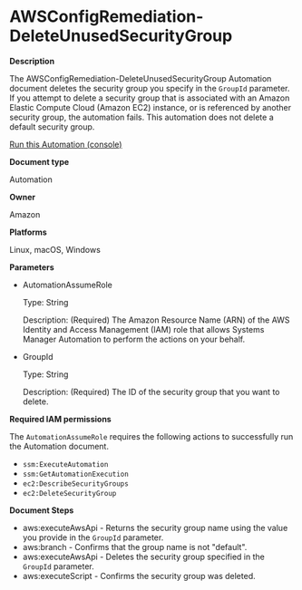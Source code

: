 # AWSConfigRemediation\-DeleteUnusedSecurityGroup<a name="automation-aws-delete-ec2-security-group"></a>

**Description**

The AWSConfigRemediation\-DeleteUnusedSecurityGroup Automation document deletes the security group you specify in the `GroupId` parameter\. If you attempt to delete a security group that is associated with an Amazon Elastic Compute Cloud \(Amazon EC2\) instance, or is referenced by another security group, the automation fails\. This automation does not delete a default security group\.

[Run this Automation \(console\)](https://console.aws.amazon.com/systems-manager/automation/execute/AWSConfigRemediation-DeleteUnusedSecurityGroup)

**Document type**

Automation

**Owner**

Amazon

**Platforms**

Linux, macOS, Windows

**Parameters**
+ AutomationAssumeRole

  Type: String

  Description: \(Required\) The Amazon Resource Name \(ARN\) of the AWS Identity and Access Management \(IAM\) role that allows Systems Manager Automation to perform the actions on your behalf\.
+ GroupId

  Type: String

  Description: \(Required\) The ID of the security group that you want to delete\.

**Required IAM permissions**

The `AutomationAssumeRole` requires the following actions to successfully run the Automation document\.
+ `ssm:ExecuteAutomation`
+ `ssm:GetAutomationExecution`
+ `ec2:DescribeSecurityGroups`
+ `ec2:DeleteSecurityGroup`

**Document Steps**
+ aws:executeAwsApi \- Returns the security group name using the value you provide in the `GroupId` parameter\.
+ aws:branch \- Confirms that the group name is not "default"\.
+ aws:executeAwsApi \- Deletes the security group specified in the `GroupId` parameter\.
+ aws:executeScript \- Confirms the security group was deleted\.